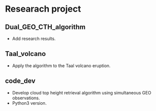 # Researach project


## Dual_GEO_CTH_algorithm
 - Add research results.

## Taal_volcano 
 - Apply the algorithm to the Taal volcano eruption.
 
## code_dev
 - Develop cloud top height retrieval algorithm using simultaneous GEO observations.
 - Python3 version.
 


